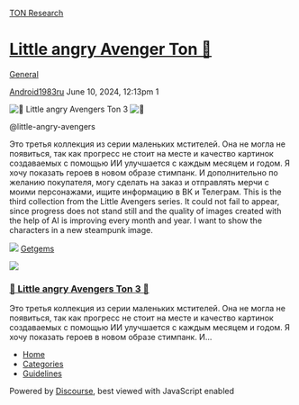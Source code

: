 [TON Research](/)

# [Little angry Avenger Ton 💎](/t/little-angry-avenger-ton/24165)

[General](/c/general/4) 

    

[Android1983ru](https://tonresear.ch/u/Android1983ru)   June 10, 2024, 12:13pm  1

![:gem:](https://tonresear.ch/images/emoji/twitter/gem.png?v=12 ":gem:") Little angry Avengers Ton 3 ![:gem:](https://tonresear.ch/images/emoji/twitter/gem.png?v=12 ":gem:")

@little-angry-avengers

Это третья коллекция из серии маленьких мстителей. Она не могла не появиться, так как прогресс не стоит на месте и качество картинок создаваемых с помощью ИИ улучшается с каждым месяцем и годом. Я хочу показать героев в новом образе стимпанк. И дополнительно по желанию покупателя, могу сделать на заказ и отправлять мерчи с моими персонажами, ищите информацию в ВК и Телеграм. This is the third collection from the Little Avengers series. It could not fail to appear, since progress does not stand still and the quality of images created with the help of AI is improving every month and year. I want to show the characters in a new steampunk image.

![](https://tonresear.ch/uploads/default/original/2X/8/8e05b7d4611098f8aee3bebf2b73f20216b2f634.png) [Getgems](https://getgems.io/little-angry-avengers)

![](https://tonresear.ch/uploads/default/optimized/2X/1/1d0611a8cb3e899300acf4084e1d9a9f528918da_2_690x162.jpeg)

### [💎 Little angry Avengers Ton 3 💎](https://getgems.io/little-angry-avengers)

Это третья коллекция из серии маленьких мстителей. Она не могла не появиться, так как прогресс не стоит на месте и качество картинок создаваемых с помощью ИИ улучшается с каждым месяцем и годом. Я хочу показать героев в новом образе стимпанк. И...

 

*   [Home](/)
*   [Categories](/categories)
*   [Guidelines](/guidelines)

Powered by [Discourse](https://www.discourse.org), best viewed with JavaScript enabled